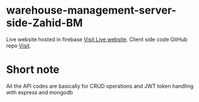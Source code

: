 # warehouse-management-server-side-Zahid-BM

Live website hosted in firebase [Visit Live website](https://fruits-warehouse-f1061.web.app/).
Client side code GitHub repo [Visit](https://github.com/ProgrammingHeroWC4/warehouse-management-client-side-Zahid-BM).

# Short note

All the API codes are basically for CRUD operations and JWT token handling with express and mongodb
